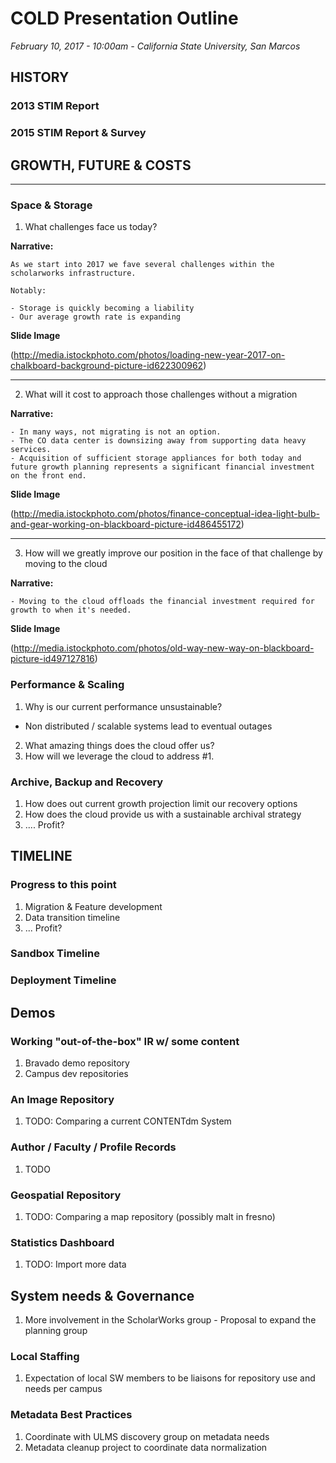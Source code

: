 # COLD Presentation Outline
*February 10, 2017 - 10:00am - California State University, San Marcos*

## HISTORY
### 2013 STIM Report
### 2015 STIM Report & Survey
## GROWTH, FUTURE & COSTS
***
### Space & Storage
1. What challenges face us today?

**Narrative:**

```
As we start into 2017 we fave several challenges within the scholarworks infrastructure.

Notably: 

- Storage is quickly becoming a liability
- Our average growth rate is expanding

```

**Slide Image**

(http://media.istockphoto.com/photos/loading-new-year-2017-on-chalkboard-background-picture-id622300962)
***
2. What will it cost to approach those challenges without a migration

**Narrative:**
```
- In many ways, not migrating is not an option.
- The CO data center is downsizing away from supporting data heavy services.
- Acquisition of sufficient storage appliances for both today and future growth planning represents a significant financial investment on the front end.
```
**Slide Image**

(http://media.istockphoto.com/photos/finance-conceptual-idea-light-bulb-and-gear-working-on-blackboard-picture-id486455172)
***
3. How will we greatly improve our position in the face of that challenge by moving to the cloud

**Narrative:**

```
- Moving to the cloud offloads the financial investment required for growth to when it's needed.
```

**Slide Image**

(http://media.istockphoto.com/photos/old-way-new-way-on-blackboard-picture-id497127816)

### Performance & Scaling
1. Why is our current performance unsustainable?
* Non distributed / scalable systems lead to eventual outages
2. What amazing things does the cloud offer us?
3. How will we leverage the cloud to address #1.

### Archive, Backup and Recovery
1. How does out current growth projection limit our recovery options
2. How does the cloud provide us with a sustainable archival strategy
3. .... Profit?

## TIMELINE

### Progress to this point
1. Migration & Feature development
2. Data transition timeline
3. ... Profit?

### Sandbox Timeline

### Deployment Timeline

## Demos

### Working "out-of-the-box" IR w/ some content
1. Bravado demo repository
2. Campus dev repositories

### An Image Repository
1. TODO: Comparing a current CONTENTdm System

### Author / Faculty / Profile Records
1. TODO

### Geospatial Repository
1. TODO: Comparing a map repository (possibly malt in fresno)

### Statistics Dashboard
1. TODO: Import more data

## System needs & Governance
1. More involvement in the ScholarWorks group - Proposal to expand the planning group

### Local Staffing
1. Expectation of local SW members to be liaisons for repository use and needs per campus

### Metadata Best Practices
1. Coordinate with ULMS discovery group on metadata needs
2. Metadata cleanup project to coordinate data normalization